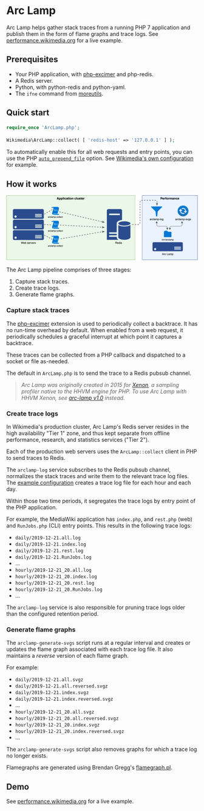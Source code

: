 # Arc Lamp

Arc Lamp helps gather stack traces from a running PHP 7 application
and publish them in the form of flame graphs and trace logs.
See [performance.wikimedia.org](https://performance.wikimedia.org/php-profiling/) for a live example.

## Prerequisites

* Your PHP application, with [php-excimer](https://github.com/wikimedia/php-excimer) and php-redis.
* A Redis server.
* Python, with python-redis and python-yaml.
* The `ifne` command from [moreutils](https://joeyh.name/code/moreutils/).

## Quick start

```php
require_once 'ArcLamp.php';

Wikimedia\ArcLamp::collect( [ 'redis-host' => '127.0.0.1' ] );
```

To automatically enable this for all web requests and entry points, you can use the PHP
[`auto_prepend_file`](https://www.php.net/manual/en/ini.core.php#ini.auto-prepend-file)
option. See [Wikimedia's own configuration](https://github.com/wikimedia/operations-mediawiki-config/blob/de23fd42e09b4140c37b6836c2d8057d439110ad/wmf-config/PhpAutoPrepend.php#L5) for example.

## How it works

![](./docs/ArcLamp_2019_diagram.png)

The Arc Lamp pipeline comprises of three stages:

1. Capture stack traces.
2. Create trace logs.
3. Generate flame graphs.

### Capture stack traces

The [php-excimer](https://github.com/wikimedia/php-excimer) extension is used to periodically
collect a backtrace. It has no run-time overhead by default. When enabled from a web request,
it periodically schedules a graceful interrupt at which point it captures a backtrace.

These traces can be collected from a PHP callback and dispatched to a socket or file as-needed.

The default in `ArcLamp.php` is to send the trace to a Redis pubsub channel.

> _Arc Lamp was originally created in 2015 for [Xenon](https://github.com/facebook/hhvm/wiki/Profiling#xenon), a sampling profiler native to the HHVM engine for PHP. To use Arc Lamp with HHVM Xenon, see [arc-lamp v1.0](https://gerrit.wikimedia.org/g/performance/arc-lamp/+/1.0.0/) instead._

### Create trace logs

In Wikimedia's production cluster, Arc Lamp's Redis server resides in the high availability "Tier 1"
zone, and thus kept separate from offline performance, research, and statistics services ("Tier 2").

Each of the production web servers uses the `ArcLamp::collect` client in PHP to send traces to Redis.

The `arclamp-log` service subscribes to the Redis pubsub channel, normalizes the stack traces and
write them to the relevant trace log files. The [example configuration](./arclamp-log.yaml) creates
a trace log file for each hour and each day.

Within those two time periods, it segregates the trace logs by entry point of the PHP application.

For example, the MediaWiki application has `index.php`, and `rest.php` (web) and `RunJobs.php` (CLI)
entry points. This results in the following trace logs:

* `daily/2019-12-21.all.log`
* `daily/2019-12-21.index.log`
* `daily/2019-12-21.rest.log`
* `daily/2019-12-21.RunJobs.log`
* …
* `hourly/2019-12-21_20.all.log`
* `hourly/2019-12-21_20.index.log`
* `hourly/2019-12-21_20.rest.log`
* `hourly/2019-12-21_20.RunJobs.log`
* …

The `arclamp-log` service is also responsible for pruning trace logs older than the configured
retention period.

### Generate flame graphs

The `arclamp-generate-svgs` script runs at a regular interval and creates or updates the flame graph
associated with each trace log file. It also maintains a _reverse_ version of each flame graph.

For example:

* `daily/2019-12-21.all.svgz`
* `daily/2019-12-21.all.reversed.svgz`
* `daily/2019-12-21.index.svgz`
* `daily/2019-12-21.index.reversed.svgz`
* …
* `hourly/2019-12-21_20.all.svgz`
* `hourly/2019-12-21_20.all.reversed.svgz`
* `hourly/2019-12-21_20.index.svgz`
* `hourly/2019-12-21_20.index.reversed.svgz`
* …

The `arclamp-generate-svgs` script also removes graphs for which a trace log no longer exists.

Flamegraphs are generated using Brendan Gregg's [flamegraph.pl](https://github.com/brendangregg/FlameGraph).

## Demo

See [performance.wikimedia.org](https://performance.wikimedia.org/php-profiling/) for a live example.
